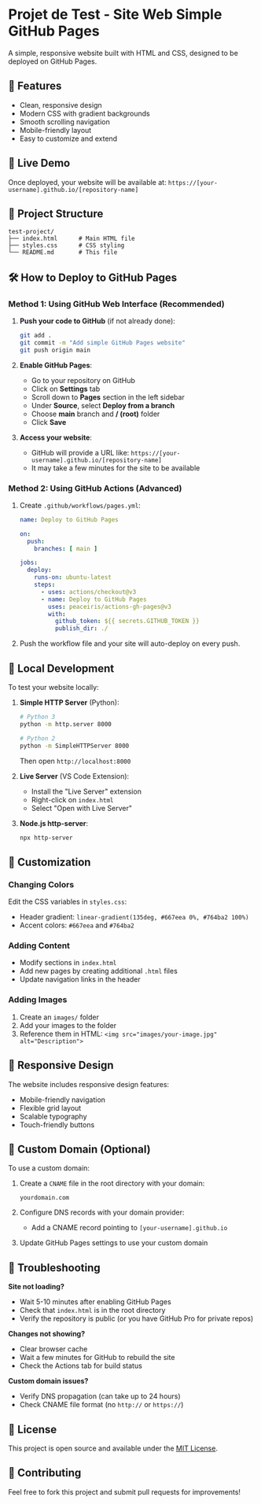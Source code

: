 # Projet de Test - Site Web Simple GitHub Pages

A simple, responsive website built with HTML and CSS, designed to be deployed on GitHub Pages.

## 🌟 Features

- Clean, responsive design
- Modern CSS with gradient backgrounds
- Smooth scrolling navigation
- Mobile-friendly layout
- Easy to customize and extend

## 🚀 Live Demo

Once deployed, your website will be available at: `https://[your-username].github.io/[repository-name]`

## 📁 Project Structure

```
test-project/
├── index.html      # Main HTML file
├── styles.css      # CSS styling
└── README.md       # This file
```

## 🛠️ How to Deploy to GitHub Pages

### Method 1: Using GitHub Web Interface (Recommended)

1. **Push your code to GitHub** (if not already done):
   ```bash
   git add .
   git commit -m "Add simple GitHub Pages website"
   git push origin main
   ```

2. **Enable GitHub Pages**:
   - Go to your repository on GitHub
   - Click on **Settings** tab
   - Scroll down to **Pages** section in the left sidebar
   - Under **Source**, select **Deploy from a branch**
   - Choose **main** branch and **/ (root)** folder
   - Click **Save**

3. **Access your website**:
   - GitHub will provide a URL like: `https://[your-username].github.io/[repository-name]`
   - It may take a few minutes for the site to be available

### Method 2: Using GitHub Actions (Advanced)

1. Create `.github/workflows/pages.yml`:
   ```yaml
   name: Deploy to GitHub Pages

   on:
     push:
       branches: [ main ]

   jobs:
     deploy:
       runs-on: ubuntu-latest
       steps:
         - uses: actions/checkout@v3
         - name: Deploy to GitHub Pages
           uses: peaceiris/actions-gh-pages@v3
           with:
             github_token: ${{ secrets.GITHUB_TOKEN }}
             publish_dir: ./
   ```

2. Push the workflow file and your site will auto-deploy on every push.

## 🔧 Local Development

To test your website locally:

1. **Simple HTTP Server** (Python):
   ```bash
   # Python 3
   python -m http.server 8000

   # Python 2
   python -m SimpleHTTPServer 8000
   ```
   Then open `http://localhost:8000`

2. **Live Server** (VS Code Extension):
   - Install the "Live Server" extension
   - Right-click on `index.html`
   - Select "Open with Live Server"

3. **Node.js http-server**:
   ```bash
   npx http-server
   ```

## 🎨 Customization

### Changing Colors
Edit the CSS variables in `styles.css`:
- Header gradient: `linear-gradient(135deg, #667eea 0%, #764ba2 100%)`
- Accent colors: `#667eea` and `#764ba2`

### Adding Content
- Modify sections in `index.html`
- Add new pages by creating additional `.html` files
- Update navigation links in the header

### Adding Images
1. Create an `images/` folder
2. Add your images to the folder
3. Reference them in HTML: `<img src="images/your-image.jpg" alt="Description">`

## 📱 Responsive Design

The website includes responsive design features:
- Mobile-friendly navigation
- Flexible grid layout
- Scalable typography
- Touch-friendly buttons

## 🔗 Custom Domain (Optional)

To use a custom domain:

1. Create a `CNAME` file in the root directory with your domain:
   ```
   yourdomain.com
   ```

2. Configure DNS records with your domain provider:
   - Add a CNAME record pointing to `[your-username].github.io`

3. Update GitHub Pages settings to use your custom domain

## 📝 Troubleshooting

**Site not loading?**
- Wait 5-10 minutes after enabling GitHub Pages
- Check that `index.html` is in the root directory
- Verify the repository is public (or you have GitHub Pro for private repos)

**Changes not showing?**
- Clear browser cache
- Wait a few minutes for GitHub to rebuild the site
- Check the Actions tab for build status

**Custom domain issues?**
- Verify DNS propagation (can take up to 24 hours)
- Check CNAME file format (no `http://` or `https://`)

## 📄 License

This project is open source and available under the [MIT License](LICENSE).

## 🤝 Contributing

Feel free to fork this project and submit pull requests for improvements!
